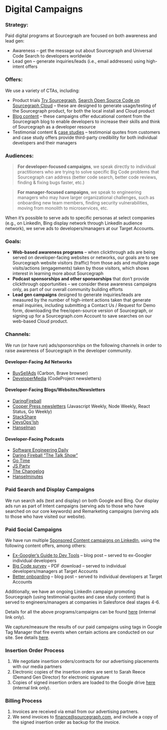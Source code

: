 # Digital Campaigns

### Strategy:
Paid digital programs at Sourcegraph are focused on both awareness and lead gen:
- Awareness – get the message out about Sourcegraph and Universal Code Search to developers worldwide
- Lead gen – generate inquiries/leads (i.e., email addresses) using high-intent offers

###  Offers:
 We use a variety of CTAs, including:
- Product trials [Try Sourcegraph](https://about.sourcegraph.com/get-started/), [Search Open Source Code on Sourcegraph Cloud](https://sourcegraph.com/search) – these are designed to generate usage/testing of the Sourcegraph product, for both the local install and Cloud product
- [Blog content](https://about.sourcegraph.com/blog/) – these campaigns offer educational content from the Sourcegraph blog to enable developers to increase their skills and think of Sourcegraph as a developer resource
- Testimonial content & [case studies](https://about.sourcegraph.com/case-studies/) – testimonial quotes from customers and case study offers provide third-party credibility for both individual developers and their managers

### Audiences:
> **For developer-focused campaigns**, we speak directly to individual practitioners who are trying to solve specific Big Code problems that Sourcegraph can address (better code search, better code reviews, finding & fixing bugs faster, etc.)

> **For manager-focused campaigns**, we speak to engineering managers who may have larger organizational challenges, such as onboarding new team members, finding security vulnerabilities, moving from monolith to microservices, etc. 

When it’s possible to serve ads to specific personas at select companies (e.g., on LinkedIn, Bing display network through LinkedIn audience network), we serve ads to developers/managers at our Target Accounts.

### Goals:
* **Web-based awareness programs** – when clickthrough ads are being served on developer-facing websites or networks, our goals are to see Sourcegraph website visitors (traffic) from those ads and multiple page visits/actions (engagements) taken by those visitors, which shows interest in learning more about Sourcegraph
* **Podcast sponsorships and other sponsorships** that don’t provide clickthrough opportunities – we consider these awareness campaigns only, as part of our overall community building efforts
* **Lead gen campaigns** designed to generate inquiries/leads are measured by the number of high-intent actions taken that generate email inquiries, including submitting a Contact Us / Request for Demo form, downloading the free/open-source version of Sourcegraph, or signing up for a Sourcegraph.com Account to save searches on our web-based Cloud product.
###  Channels:
 We run (or have run) ads/sponsorships on the following channels in order to raise awareness of Sourcegraph in the developer community.

 #### Developer-Facing Ad Networks
- [BuySellAds](https://www.buysellads.com/) (Carbon, Brave browser)
- [DeveloperMedia](https://developermedia.com/) (CodeProject newsletters)

 #### Developer-Facing Blogs/Websites/Newsletters
- [DaringFireball](https://daringfireball.net/)
- [Cooper Press newsletters](https://cooperpress.com/) (Javascript Weekly, Node Weekly, React Status, Go Weekly)
- [StackShare](https://stackshare.io/feed)
- [DevsOps'Ish](https://devopsish.com/)
- [Hanselman](https://www.hanselman.com/)

 #### Developer-Facing Podcasts
- [Software Engineering Daily](https://softwareengineeringdaily.com/)
- [Daring Fireball “The Talk Show”](https://daringfireball.net/thetalkshow/)
- [Go Time](https://changelog.com/gotime)
- [JS Party](https://changelog.com/jsparty)
- [The Changelog](https://changelog.com/podcast)
- [Hanselminutes](https://www.hanselminutes.com/)

###  Paid Search and Display Campaigns
We run search ads (text and display) on both Google and Bing. Our display ads run as part of Intent campaigns (serving ads to those who have searched on our core keywords) and Remarketing campaigns (serving ads to those who have visited our website).

 ### Paid Social Campaigns
We have run multiple [Sponsored Content campaigns on LinkedIn](https://www.linkedin.com/company/sourcegraph/posts/?feedView=ads&viewAsMember=true), using the following content offers, among others:
* [Ex-Googler’s Guide to Dev Tools](https://about.sourcegraph.com/blog/ex-googler-guide-dev-tools/) – blog post – served to ex-Googler individual developers
* [Big Code survey](https://info.sourcegraph.com/emergence-of-big-code-2020-survey) – PDF download – served to individual developers/managers at Target Accounts
* [Better onboarding](https://about.sourcegraph.com/blog/better-onboarding-how-to-prevent-codebase-overwhelm/) – blog post – served to individual developers at Target Accounts

Additionally, we have an ongoing LinkedIn campaign promoting Sourcegraph (using testimonial quotes and case study content) that is served to engineers/managers at companies in Salesforce deal stages 4-6.

Details for all the above programs/campaigns can be found [here](https://docs.google.com/spreadsheets/d/1IQbXQYKkwbGvG0ZN2YNLcfpkHGsbxnyl9EDbd7GXmew/edit?usp=sharing) (internal link only).

We capture/measure the results of our paid campaigns using tags in Google Tag Manager that fire events when certain actions are conducted on our site. See details [here](https://about.sourcegraph.com/handbook/marketing/ad_conversion_flows).

 ### Insertion Order Process
1. We negotiate insertion orders/contracts for our advertising placements with our media partners
2. Electronic copies of the insertion orders are sent to Sarah Reece (Demand Gen Director) for electronic signature
3. Copies of signed insertion orders are loaded to the Google drive [here](https://drive.google.com/drive/u/1/folders/1TChjJOeg94NxUc7pUbSdm6vTFNvYaG27) (internal link only).

### Billing Process
1. Invoices are received via email from our advertising partners.
2. We send invoices to <finance@sourcegraph.com>, and include a copy of the signed insertion order as backup for the invoice.
